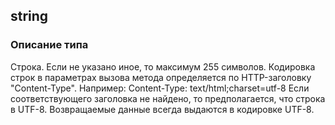 
## string

### Описание типа
Строка.
Если не указано иное, то максимум 255 символов.
Кодировка строк в параметрах вызова метода определяется по HTTP-заголовку "Content-Type". Например:
Content-Type: text/html;charset=utf-8
Если соответствующего заголовка не найдено, то предполагается, что строка в UTF-8.
Возвращаемые данные всегда выдаются в кодировке UTF-8.
